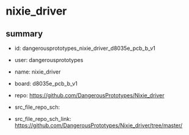 # nixie_driver
 
## summary 
* id: dangerousprototypes_nixie_driver_d8035e_pcb_b_v1
* user: dangerousprototypes
* name: nixie_driver
* board: d8035e_pcb_b_v1
* repo: https://github.com/DangerousPrototypes/Nixie_driver



* src_file_repo_sch: 
* src_file_repo_sch_link: https://github.com/DangerousPrototypes/Nixie_driver/tree/master/






